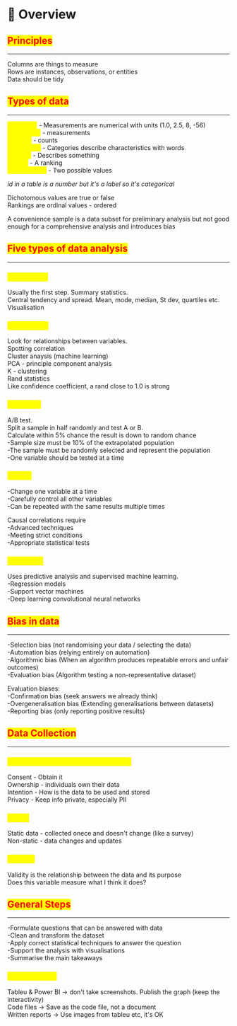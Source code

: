# 🧬 Overview

## <mark style="color:red;">Principles</mark>

***

Columns are things to measure\
Rows are instances, observations, or entities\
Data should be tidy

## <mark style="color:red;">Types of data</mark>

***

<mark style="color:yellow;">Numerical</mark> - Measurements are numerical with units (1.0, 2.5, 8, -56)\
<mark style="color:yellow;">Continuous</mark> - measurements\
<mark style="color:yellow;">Discrete</mark> - counts\
<mark style="color:yellow;">Categorical</mark> - Categories describe characteristics with words\
<mark style="color:yellow;">Nominal</mark> - Describes something\
<mark style="color:yellow;">Ordinal</mark> - A ranking\
<mark style="color:yellow;">Binary values</mark> - Two possible values

_id in a table is a number but it's a label so it's categorical_

Dichotomous values are true or false\
Rankings are ordinal values - ordered

A convenience sample is a data subset for preliminary analysis but not good enough for a comprehensive analysis and introduces bias

## <mark style="color:red;">Five types of data analysis</mark>

***

### <mark style="color:yellow;">**Descriptive**</mark>

Usually the first step. Summary statistics.\
Central tendency and spread. Mean, mode, median, St dev, quartiles etc.\
Visualisation

### <mark style="color:yellow;">**Exploratory**</mark>

Look for relationships between variables.\
Spotting correlation\
Cluster anaysis (machine learning)\
PCA - principle component analysis\
K - clustering\
Rand statistics\
Like confidence coefficient, a rand close to 1.0 is strong

### <mark style="color:yellow;">**Inference**</mark>

A/B test.\
Split a sample in half randomly and test A or B.\
Calculate within 5% chance the result is down to random chance\
\-Sample size must be 10% of the extrapolated population\
\-The sample must be randomly selected and represent the population\
\-One variable should be tested at a time

### <mark style="color:yellow;">**Causal**</mark>

\-Change one variable at a time\
\-Carefully control all other variables\
\-Can be repeated with the same results multiple times

Causal correlations require\
\-Advanced techniques\
\-Meeting strict conditions\
\-Appropriate statistical tests

### <mark style="color:yellow;">**Predictive**</mark>

Uses predictive analysis and supervised machine learning.\
\-Regression models\
\-Support vector machines\
\-Deep learning convolutional neural networks

## <mark style="color:red;">Bias in data</mark>

***

\-Selection bias (not randomising your data / selecting the data)\
\-Automation bias (relying entirely on automation)\
\-Algorithmic bias (When an algorithm produces repeatable errors and unfair outcomes)\
\-Evaluation bias (Algorithm testing a non-representative dataset)

Evaluation biases:\
\-Confirmation bias (seek answers we already think)\
\-Overgeneralisation bias (Extending generalisations between datasets)\
\-Reporting bias (only reporting positive results)

## <mark style="color:red;">Data Collection</mark>

***

### <mark style="color:yellow;">**PII Personal Identifying information**</mark>

Consent - Obtain it\
Ownership - individuals own their data\
Intention - How is the data to be used and stored\
Privacy - Keep info private, especially PII

### <mark style="color:yellow;">**Types**</mark>

Static data - collected onece and doesn't change (like a survey)\
Non-static - data changes and updates

### <mark style="color:yellow;">**General**</mark>

Validity is the relationship between the data and its purpose\
Does this variable measure what I think it does?

## <mark style="color:red;">General Steps</mark>

***

\-Formulate questions that can be answered with data\
\-Clean and transform the dataset\
\-Apply correct statistical techniques to answer the question\
\-Support the analysis with visualisations\
\-Summarise the main takeaways

### <mark style="color:yellow;">Portfolio rules</mark>

Tableu & Power BI -> don't take screenshots. Publish the graph (keep the interactivity)\
Code files -> Save as the code file, not a document\
Written reports -> Use images from tableu etc, it's OK
